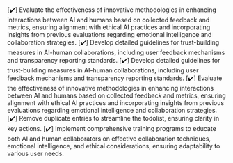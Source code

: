 [✔️] Evaluate the effectiveness of innovative methodologies in enhancing interactions between AI and humans based on collected feedback and metrics, ensuring alignment with ethical AI practices and incorporating insights from previous evaluations regarding emotional intelligence and collaboration strategies.
[✔️] Develop detailed guidelines for trust-building measures in AI-human collaborations, including user feedback mechanisms and transparency reporting standards.
[✔️] Develop detailed guidelines for trust-building measures in AI-human collaborations, including user feedback mechanisms and transparency reporting standards.
[✔️] Evaluate the effectiveness of innovative methodologies in enhancing interactions between AI and humans based on collected feedback and metrics, ensuring alignment with ethical AI practices and incorporating insights from previous evaluations regarding emotional intelligence and collaboration strategies.
[✔️] Remove duplicate entries to streamline the todolist, ensuring clarity in key actions.
[✔️] Implement comprehensive training programs to educate both AI and human collaborators on effective collaboration techniques, emotional intelligence, and ethical considerations, ensuring adaptability to various user needs.
